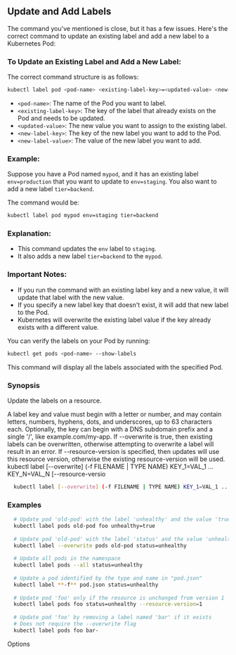 ## Update and Add Labels

The command you've mentioned is close, but it has a few issues. Here's the correct command to update an existing label and add a new label to a Kubernetes Pod:

### To Update an Existing Label and Add a New Label:
The correct command structure is as follows:

```bash
kubectl label pod <pod-name> <existing-label-key>=<updated-value> <new-label-key>=<new-label-value>
```

- `<pod-name>`: The name of the Pod you want to label.
- `<existing-label-key>`: The key of the label that already exists on the Pod and needs to be updated.
- `<updated-value>`: The new value you want to assign to the existing label.
- `<new-label-key>`: The key of the new label you want to add to the Pod.
- `<new-label-value>`: The value of the new label you want to add.

### Example:
Suppose you have a Pod named `mypod`, and it has an existing label `env=production` that you want to update to `env=staging`. You also want to add a new label `tier=backend`.

The command would be:

```bash
kubectl label pod mypod env=staging tier=backend
```

### Explanation:
- This command updates the `env` label to `staging`.
- It also adds a new label `tier=backend` to the `mypod`.

### Important Notes:
- If you run the command with an existing label key and a new value, it will update that label with the new value.
- If you specify a new label key that doesn't exist, it will add that new label to the Pod.
- Kubernetes will overwrite the existing label value if the key already exists with a different value.

You can verify the labels on your Pod by running:

```bash
kubectl get pods <pod-name> --show-labels
```

This command will display all the labels associated with the specified Pod.


### Synopsis
Update the labels on a resource.

A label key and value must begin with a letter or number, and may contain letters, numbers, hyphens, dots, and underscores, up to 63 characters each.
Optionally, the key can begin with a DNS subdomain prefix and a single '/', like example.com/my-app.
If --overwrite is true, then existing labels can be overwritten, otherwise attempting to overwrite a label will result in an error.
If --resource-version is specified, then updates will use this resource version, otherwise the existing resource-version will be used.
kubectl label [--overwrite] (-f FILENAME | TYPE NAME) KEY_1=VAL_1 ... KEY_N=VAL_N [--resource-versio

```bash
  kubectl label [--overwrite] (-f FILENAME | TYPE NAME) KEY_1=VAL_1 ... KEY_N=VAL_N [--resource-version=version]
```

### Examples

```bash
  # Update pod 'old-pod' with the label 'unhealthy' and the value 'true'
  kubectl label pods old-pod foo unhealthy=true
  
  # Update pod 'old-pod' with the label 'status' and the value 'unhealthy', overwriting any existing value
  kubectl label --overwrite pods old-pod status=unhealthy
  
  # Update all pods in the namespace
  kubectl label pods --all status=unhealthy
  
  # Update a pod identified by the type and name in "pod.json"
  kubectl label **-f** pod.json status=unhealthy
  
  # Update pod 'foo' only if the resource is unchanged from version 1
  kubectl label pods foo status=unhealthy --resource-version=1
  
  # Update pod 'foo' by removing a label named 'bar' if it exists
  # Does not require the --overwrite flag
  kubectl label pods foo bar-

  ```
Options
